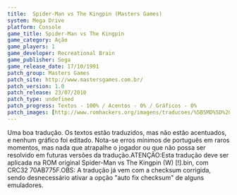 ```yaml
---
title:  Spider-Man vs The Kingpin (Masters Games)
system: Mega Drive
platform: Console
game_title: Spider-Man vs The Kingpin
game_category: Ação
game_players: 1
game_developer: Recreational Brain
game_publisher: Sega
game_release_date: 17/10/1991
patch_group: Masters Games
patch_site: http://www.mastersgames.com.br/
patch_version: 1.0
patch_release: 23/07/2010
patch_type: undefined
patch_progress: Textos - 100% / Acentos - 0% / Gráficos - 0%
patch_images: [http://www.romhackers.org/imagens/traducoes/%5BSMD%5D%20Spider-Man%20vs%20The%20Kingpin%20-%20Masters%20Games%20-%201.png,http://www.romhackers.org/imagens/traducoes/%5BSMD%5D%20Spider-Man%20vs%20The%20Kingpin%20-%20Masters%20Games%20-%202.png,http://www.romhackers.org/imagens/traducoes/%5BSMD%5D%20Spider-Man%20vs%20The%20Kingpin%20-%20Masters%20Games%20-%203.png]
---
```

Uma boa tradução. Os textos estão traduzidos, mas não estão acentuados, e nenhum gráfico foi editado. Nota-se erros mínimos de português em raros momentos, mas nada que atrapalhe o jogador ou que não possa ser resolvido em futuras versões da tradução.ATENÇÃO:Esta tradução deve ser aplicada na ROM original Spider-Man vs The Kingpin (W) [!].bin, com CRC32 70AB775F.OBS: A tradução já vem com a checksum corrigida, sendo desnecessário ativar a opção "auto fix checksum" de alguns emuladores.